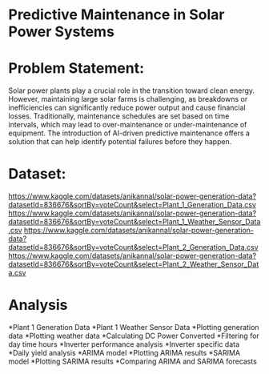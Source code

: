 # Predictive Maintenance in Solar Power Systems

# Problem Statement: 
Solar power plants play a crucial role in the transition toward clean energy. However, maintaining large solar farms is challenging, as breakdowns or inefficiencies can significantly reduce power output and cause financial losses. Traditionally, maintenance schedules are set based on time intervals, which may lead to over-maintenance or under-maintenance of equipment. The introduction of AI-driven predictive maintenance offers a solution that can help identify potential failures before they happen.

# Dataset:

https://www.kaggle.com/datasets/anikannal/solar-power-generation-data?datasetId=836676&sortBy=voteCount&select=Plant_1_Generation_Data.csv
https://www.kaggle.com/datasets/anikannal/solar-power-generation-data?datasetId=836676&sortBy=voteCount&select=Plant_1_Weather_Sensor_Data.csv
https://www.kaggle.com/datasets/anikannal/solar-power-generation-data?datasetId=836676&sortBy=voteCount&select=Plant_2_Generation_Data.csv
https://www.kaggle.com/datasets/anikannal/solar-power-generation-data?datasetId=836676&sortBy=voteCount&select=Plant_2_Weather_Sensor_Data.csv

# Analysis
*Plant 1 Generation Data
*Plant 1 Weather Sensor Data
*Plotting generation data
*Plotting weather data
*Calculating DC Power Converted
*Filtering for day time hours
*Inverter performance analysis
*Inverter specific data
*Daily yield analysis
*ARIMA model
*Plotting ARIMA results
*SARIMA model
*Plotting SARIMA results
*Comparing ARIMA and SARIMA forecasts
